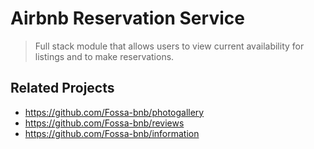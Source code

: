 # Airbnb Reservation Service

> Full stack module that allows users to view current availability for listings and to make reservations.

## Related Projects

  - https://github.com/Fossa-bnb/photogallery
  - https://github.com/Fossa-bnb/reviews
  - https://github.com/Fossa-bnb/information
